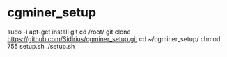 cgminer_setup
=============

sudo -i
apt-get install git
cd /root/
git clone https://github.com/Sidirius/cgminer_setup.git
cd ~/cgminer_setup/
chmod 755 setup.sh
./setup.sh